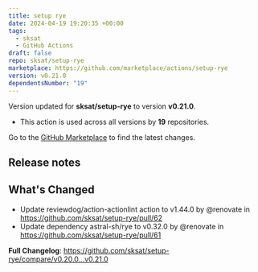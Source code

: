 ```yaml
---
title: setup rye
date: 2024-04-19 19:20:35 +00:00
tags:
  - sksat
  - GitHub Actions
draft: false
repo: sksat/setup-rye
marketplace: https://github.com/marketplace/actions/setup-rye
version: v0.21.0
dependentsNumber: "19"
---
```



Version updated for **sksat/setup-rye** to version **v0.21.0**.
- This action is used across all versions by **19** repositories.

Go to the [GitHub Marketplace](https://github.com/marketplace/actions/setup-rye) to find the latest changes.

## Release notes

## What's Changed
* Update reviewdog/action-actionlint action to v1.44.0 by @renovate in https://github.com/sksat/setup-rye/pull/62
* Update dependency astral-sh/rye to v0.32.0 by @renovate in https://github.com/sksat/setup-rye/pull/61


**Full Changelog**: https://github.com/sksat/setup-rye/compare/v0.20.0...v0.21.0
